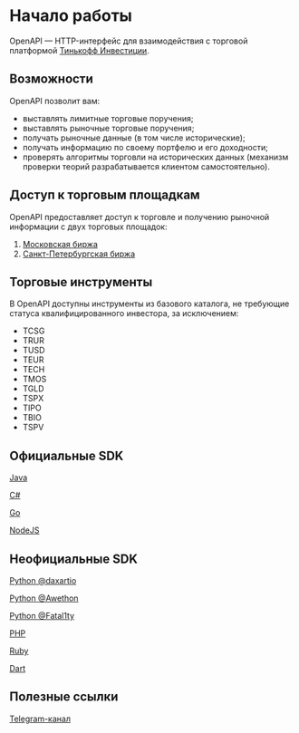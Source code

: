 # Начало работы

OpenAPI — HTTP-интерфейс для взаимодействия с торговой платформой [Тинькофф Инвестиции](https://www.tinkoff.ru/invest/).

## Возможности

OpenAPI позволит вам:

* выставлять лимитные торговые поручения;
* выставлять рыночные торговые поручения;
* получать рыночные данные (в том числе исторические);
* получать информацию по своему портфелю и его доходности;
* проверять алгоритмы торговли на исторических данных (механизм проверки теорий разрабатывается клиентом самостоятельно).

## Доступ к торговым площадкам

OpenAPI предоставляет доступ к торговле и получению рыночной информации с двух торговых площадок: 
1. [Московская биржа](https://www.moex.com/)
2. [Санкт-Петербургская биржа](https://spbexchange.ru/)

## Торговые инструменты

В OpenAPI доступны инструменты из базового каталога, не требующие статуса квалифицированного инвестора, за исключением:

* TCSG
* TRUR
* TUSD
* TEUR
* TECH
* TMOS
* TGLD
* TSPX 
* TIPO
* TBIO
* TSPV

## Официальные SDK

[Java](https://github.com/TinkoffCreditSystems/invest-openapi-java-sdk)

[C#](https://github.com/TinkoffCreditSystems/invest-openapi-csharp-sdk)

[Go](https://github.com/TinkoffCreditSystems/invest-openapi-go-sdk)

[NodeJS](https://github.com/TinkoffCreditSystems/invest-openapi-js-sdk)

## Неофициальные SDK

[Python @daxartio](https://github.com/daxartio/tinvest)

[Python @Awethon](https://github.com/Awethon/open-api-python-client)

[Python @Fatal1ty](https://github.com/Fatal1ty/tinkoff-api)

[PHP](https://github.com/jamesRUS52/tinkoff-invest)

[Ruby](https://github.com/foxweb/tinkyclient)

[Dart](https://github.com/greymag/tinkoff-invest-openapi-dart-sdk)

## Полезные ссылки

[Telegram-канал](https://t.me/tinkoffinvestopenapi)

